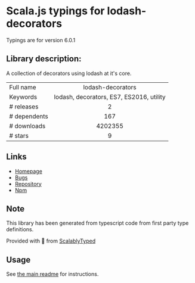 
# Scala.js typings for lodash-decorators

Typings are for version 6.0.1

## Library description:
A collection of decorators using lodash at it's core.

|                    |                 |
| ------------------ | :-------------: |
| Full name          | lodash-decorators |
| Keywords           | lodash, decorators, ES7, ES2016, utility |
| # releases         | 2 |
| # dependents       | 167 |
| # downloads        | 4202355 |
| # stars            | 9 |

## Links
- [Homepage](https://github.com/steelsojka/lodash-decorators#readme)
- [Bugs](http://github.com/steelsojka/lodash-decorators/issues)
- [Repository](https://github.com/steelsojka/lodash-decorators)
- [Npm](https://www.npmjs.com/package/lodash-decorators)
    


## Note
This library has been generated from typescript code from first party type definitions.

Provided with :purple_heart: from [ScalablyTyped](https://github.com/oyvindberg/ScalablyTyped)

## Usage
See [the main readme](../../readme.md) for instructions.


